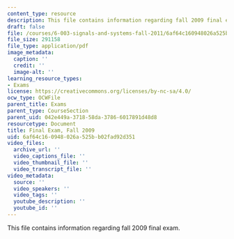 ```yaml
---
content_type: resource
description: This file contains information regarding fall 2009 final exam.
draft: false
file: /courses/6-003-signals-and-systems-fall-2011/6af64c160948026a525bb02fad92d351_MIT6_003F11_F09final.pdf
file_size: 291158
file_type: application/pdf
image_metadata:
  caption: ''
  credit: ''
  image-alt: ''
learning_resource_types:
- Exams
license: https://creativecommons.org/licenses/by-nc-sa/4.0/
ocw_type: OCWFile
parent_title: Exams
parent_type: CourseSection
parent_uid: 042e449a-3718-58da-3786-6017891d48d8
resourcetype: Document
title: Final Exam, Fall 2009
uid: 6af64c16-0948-026a-525b-b02fad92d351
video_files:
  archive_url: ''
  video_captions_file: ''
  video_thumbnail_file: ''
  video_transcript_file: ''
video_metadata:
  source: ''
  video_speakers: ''
  video_tags: ''
  youtube_description: ''
  youtube_id: ''
---
```

This file contains information regarding fall 2009 final exam.